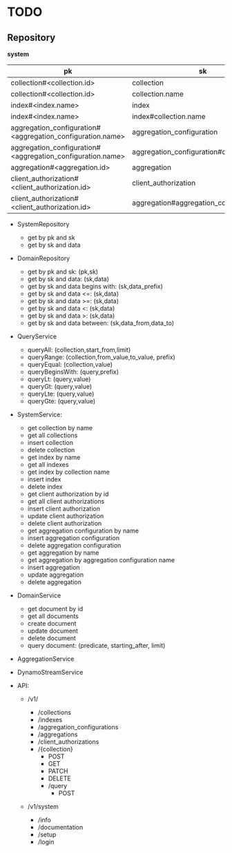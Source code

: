 # TODO


## Repository 


**system**

|pk|sk|data|
|---|---|---|
|collection#<collection.id>|collection|<collection.id>|
|collection#<collection.id>|collection.name|<collection.name>|
|index#<index.name>|index|<index.name>|
|index#<index.name>|index#collection.name|<collection.name>
|aggregation_configuration#<aggregation_configuration.name>|aggregation_configuration|<aggregation_configuration.name>
|aggregation_configuration#<aggregation_configuration.name>|aggregation_configuration#collection.name|<collection.name>
|aggregation#<aggregation.id>|aggregation|<aggregation.id>
|client_authorization#<client_authorization.id>|client_authorization|<client_authorization.id>
|client_authorization#<client_authorization.id>|aggregation#aggregation_configuration>|<client_authorization.id>


- SystemRepository
    - get by pk and sk
    - get by sk and data

- DomainRepository
    - get by pk and sk: (pk,sk)
    - get by sk and data: (sk,data)
    - get by sk and data begins with: (sk,data_prefix)
    - get by sk and data <=: (sk,data)
    - get by sk and data >=: (sk,data)
    - get by sk and data <: (sk,data)
    - get by sk and data >: (sk,data)
    - get by sk and data between: (sk,data_from,data_to)


- QueryService
    - queryAll: (collection,start_from,limit)
    - queryRange: (collection,from_value,to_value, prefix)
    - queryEqual: (collection,value)
    - queryBeginsWith: (query,prefix)
    - queryLt: (query,value)
    - queryGt: (query,value)
    - queryLte: (query,value)
    - queryGte: (query,value)

- SystemService:
    - get collection by name
    - get all collections
    - insert collection
    - delete collection
    - get index by name
    - get all indexes
    - get index by collection name
    - insert index
    - delete index
    - get client authorization by id
    - get all client authorizations
    - insert client authorization
    - update client authorization
    - delete client authorization
    - get aggregation configuration by name
    - insert aggregation configuration
    - delete aggregation configuration
    - get aggregation by name
    - get aggregation  by aggregation configuration name
    - insert aggregation
    - update aggregation 
    - delete aggregation

- DomainService
    - get document by id
    - get all documents
    - create document
    - update document
    - delete document
    - query document: (predicate, starting_after, limit)

- AggregationService

- DynamoStreamService

- API:
    - /v1/
        - /collections
        - /indexes
        - /aggregation_configurations
        - /aggregations
        - /client_authorizations
        - /{collection}
            - POST
            - GET
            - PATCH
            - DELETE
            - /query
                - POST

    - /v1/system
        - /info
        - /documentation
        - /setup
        - /login


